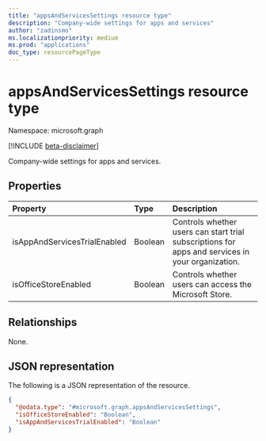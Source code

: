 ```yaml
---
title: "appsAndServicesSettings resource type"
description: "Company-wide settings for apps and services"
author: "zadinsmo"
ms.localizationpriority: medium
ms.prod: "applications"
doc_type: resourcePageType
---
```


# appsAndServicesSettings resource type

Namespace: microsoft.graph

[!INCLUDE [beta-disclaimer](../../includes/beta-disclaimer.md)]

Company-wide settings for apps and services.

## Properties
|Property|Type|Description|
|:---|:---|:---|
|isAppAndServicesTrialEnabled|Boolean|Controls whether users can start trial subscriptions for apps and services in your organization.|
|isOfficeStoreEnabled|Boolean|Controls whether users can access the Microsoft Store.|

## Relationships
None.

## JSON representation
The following is a JSON representation of the resource.
<!-- {
  "blockType": "resource",
  "@odata.type": "microsoft.graph.appsAndServicesSettings"
}
-->
``` json
{
  "@odata.type": "#microsoft.graph.appsAndServicesSettings",
  "isOfficeStoreEnabled": "Boolean",
  "isAppAndServicesTrialEnabled": "Boolean"
}
```

